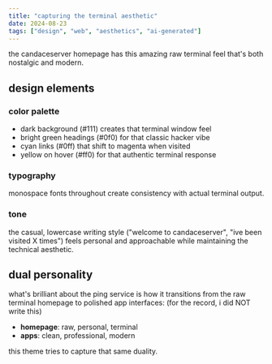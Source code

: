```yaml
---
title: "capturing the terminal aesthetic"
date: 2024-08-23
tags: ["design", "web", "aesthetics", "ai-generated"]
---
```


the candaceserver homepage has this amazing raw terminal feel that's both nostalgic and modern.

## design elements

### color palette

- dark background (#111) creates that terminal window feel
- bright green headings (#0f0) for that classic hacker vibe  
- cyan links (#0ff) that shift to magenta when visited
- yellow on hover (#ff0) for that authentic terminal response

### typography

monospace fonts throughout create consistency with actual terminal output.

### tone

the casual, lowercase writing style ("welcome to candaceserver", "ive been visited X times") feels personal and approachable while maintaining the technical aesthetic.

## dual personality

what's brilliant about the ping service is how it transitions from the raw terminal homepage to polished app interfaces: (for the record, i did NOT write this)

- **homepage**: raw, personal, terminal
- **apps**: clean, professional, modern

this theme tries to capture that same duality.
